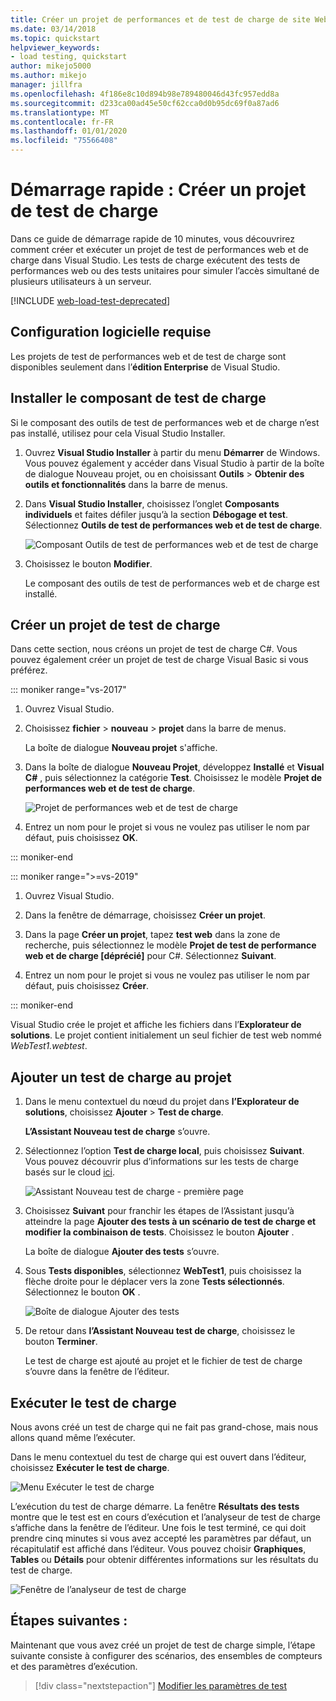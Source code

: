 ```yaml
---
title: Créer un projet de performances et de test de charge de site Web
ms.date: 03/14/2018
ms.topic: quickstart
helpviewer_keywords:
- load testing, quickstart
author: mikejo5000
ms.author: mikejo
manager: jillfra
ms.openlocfilehash: 4f186e8c10d894b98e789480046d43fc957edd8a
ms.sourcegitcommit: d233ca00ad45e50cf62cca0d0b95dc69f0a87ad6
ms.translationtype: MT
ms.contentlocale: fr-FR
ms.lasthandoff: 01/01/2020
ms.locfileid: "75566408"
---
```

# <a name="quickstart-create-a-load-test-project"></a>Démarrage rapide : Créer un projet de test de charge

Dans ce guide de démarrage rapide de 10 minutes, vous découvrirez comment créer et exécuter un projet de test de performances web et de charge dans Visual Studio. Les tests de charge exécutent des tests de performances web ou des tests unitaires pour simuler l’accès simultané de plusieurs utilisateurs à un serveur.

[!INCLUDE [web-load-test-deprecated](includes/web-load-test-deprecated.md)]

## <a name="software-requirements"></a>Configuration logicielle requise

Les projets de test de performances web et de test de charge sont disponibles seulement dans l’**édition Enterprise** de Visual Studio.

## <a name="install-the-load-testing-component"></a>Installer le composant de test de charge

Si le composant des outils de test de performances web et de charge n’est pas installé, utilisez pour cela Visual Studio Installer.

1. Ouvrez **Visual Studio Installer** à partir du menu **Démarrer** de Windows. Vous pouvez également y accéder dans Visual Studio à partir de la boîte de dialogue Nouveau projet, ou en choisissant **Outils** > **Obtenir des outils et fonctionnalités** dans la barre de menus.

1. Dans **Visual Studio Installer**, choisissez l’onglet **Composants individuels** et faites défiler jusqu’à la section **Débogage et test**. Sélectionnez **Outils de test de performances web et de test de charge**.

   ![Composant Outils de test de performances web et de test de charge](media/web-perf-load-testing-tools-component.png)

1. Choisissez le bouton **Modifier**.

   Le composant des outils de test de performances web et de charge est installé.

## <a name="create-a-load-test-project"></a>Créer un projet de test de charge

Dans cette section, nous créons un projet de test de charge C#. Vous pouvez également créer un projet de test de charge Visual Basic si vous préférez.

::: moniker range="vs-2017"

1. Ouvrez Visual Studio.

2. Choisissez **fichier** > **nouveau** > **projet** dans la barre de menus.

   La boîte de dialogue **Nouveau projet** s'affiche.

3. Dans la boîte de dialogue **Nouveau Projet**, développez **Installé** et **Visual C#** , puis sélectionnez la catégorie **Test**. Choisissez le modèle **Projet de performances web et de test de charge**.

   ![Projet de performances web et de test de charge](media/web-perf-load-test-project-template.png)

4. Entrez un nom pour le projet si vous ne voulez pas utiliser le nom par défaut, puis choisissez **OK**.

::: moniker-end

::: moniker range=">=vs-2019"

1. Ouvrez Visual Studio.

2. Dans la fenêtre de démarrage, choisissez **Créer un projet**.

3. Dans la page **Créer un projet**, tapez **test web** dans la zone de recherche, puis sélectionnez le modèle **Projet de test de performance web et de charge \[déprécié]** pour C#. Sélectionnez **Suivant**.

4. Entrez un nom pour le projet si vous ne voulez pas utiliser le nom par défaut, puis choisissez **Créer**.

::: moniker-end

   Visual Studio crée le projet et affiche les fichiers dans l’**Explorateur de solutions**. Le projet contient initialement un seul fichier de test web nommé *WebTest1.webtest*.

## <a name="add-a-load-test-to-the-project"></a>Ajouter un test de charge au projet

1. Dans le menu contextuel du nœud du projet dans **l’Explorateur de solutions**, choisissez **Ajouter** > **Test de charge**.

   **L’Assistant Nouveau test de charge** s’ouvre.

1. Sélectionnez l’option **Test de charge local**, puis choisissez **Suivant**. Vous pouvez découvrir plus d’informations sur les tests de charge basés sur le cloud [ici](/azure/devops/test/load-test/get-started-simple-cloud-load-test?view=vsts).

   ![Assistant Nouveau test de charge - première page](media/load-test-wizard-page-1.png)

1. Choisissez **Suivant** pour franchir les étapes de l’Assistant jusqu’à atteindre la page **Ajouter des tests à un scénario de test de charge et modifier la combinaison de tests**. Choisissez le bouton **Ajouter** .

   La boîte de dialogue **Ajouter des tests** s’ouvre.

1. Sous **Tests disponibles**, sélectionnez **WebTest1**, puis choisissez la flèche droite pour le déplacer vers la zone **Tests sélectionnés**. Sélectionnez le bouton **OK** .

   ![Boîte de dialogue Ajouter des tests](media/add-tests-dialog-box.png)

1. De retour dans **l’Assistant Nouveau test de charge**, choisissez le bouton **Terminer**.

   Le test de charge est ajouté au projet et le fichier de test de charge s’ouvre dans la fenêtre de l’éditeur.

## <a name="run-the-load-test"></a>Exécuter le test de charge

Nous avons créé un test de charge qui ne fait pas grand-chose, mais nous allons quand même l’exécuter.

Dans le menu contextuel du test de charge qui est ouvert dans l’éditeur, choisissez **Exécuter le test de charge**.

![Menu Exécuter le test de charge](media/run-load-test.png)

L’exécution du test de charge démarre. La fenêtre **Résultats des tests** montre que le test est en cours d’exécution et l’analyseur de test de charge s’affiche dans la fenêtre de l’éditeur. Une fois le test terminé, ce qui doit prendre cinq minutes si vous avez accepté les paramètres par défaut, un récapitulatif est affiché dans l’éditeur. Vous pouvez choisir **Graphiques**, **Tables** ou **Détails** pour obtenir différentes informations sur les résultats du test de charge.

![Fenêtre de l’analyseur de test de charge](media/load-test-analyzer.png)

## <a name="next-steps"></a>Étapes suivantes :

Maintenant que vous avez créé un projet de test de charge simple, l’étape suivante consiste à configurer des scénarios, des ensembles de compteurs et des paramètres d’exécution.

> [!div class="nextstepaction"]
> [Modifier les paramètres de test](edit-load-tests.md)
